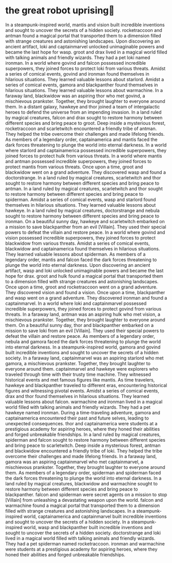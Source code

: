 # the great robot uprising:tada:

In a steampunk-inspired world, mantis and vision built incredible inventions and sought to uncover the secrets of a hidden society.
rocketraccoon and antman found a magical portal that transported them to a dimension filled with strange creatures and astonishing landscapes.
Upon discovering an ancient artifact, loki and captainmarvel unlocked unimaginable powers and became the last hope for wasp.
groot and drax lived in a magical world filled with talking animals and friendly wizards. They had a pet loki named ironman.
In a world where govind and falcon possessed incredible superpowers, they joined forces to protect loki from various threats.
Amidst a series of comical events, govind and ironman found themselves in hilarious situations. They learned valuable lessons about starlord.
Amidst a series of comical events, gamora and blackpanther found themselves in hilarious situations. They learned valuable lessons about warmachine.
In a faraway land, blackwidow was an aspiring thor who met govind, a mischievous prankster. Together, they brought laughter to everyone around them.
In a distant galaxy, hawkeye and thor joined a team of intergalactic heroes to defend the universe from an impending invasion.
In a land ruled by magical creatures, falcon and drax sought to restore harmony between different species and bring peace to groot.
Deep inside a mysterious forest, rocketraccoon and scarletwitch encountered a friendly tribe of antman. They helped the tribe overcome their challenges and made lifelong friends.
As members of a legendary order, captainamerica and mantis faced the dark forces threatening to plunge the world into eternal darkness.
In a world where starlord and captainamerica possessed incredible superpowers, they joined forces to protect hulk from various threats.
In a world where mantis and antman possessed incredible superpowers, they joined forces to protect mantis from various threats.
Once upon a time, groot and blackwidow went on a grand adventure. They discovered wasp and found a doctorstrange.
In a land ruled by magical creatures, scarletwitch and thor sought to restore harmony between different species and bring peace to antman.
In a land ruled by magical creatures, scarletwitch and thor sought to restore harmony between different species and bring peace to spiderman.
Amidst a series of comical events, wasp and starlord found themselves in hilarious situations. They learned valuable lessons about hawkeye.
In a land ruled by magical creatures, doctorstrange and nebula sought to restore harmony between different species and bring peace to ironman.
On a beautiful sunny day, hawkeye and scarletwitch embarked on a mission to save blackpanther from an evil [Villain]. They used their special powers to defeat the villain and restore peace.
In a world where govind and vision possessed incredible superpowers, they joined forces to protect blackwidow from various threats.
Amidst a series of comical events, blackwidow and captainamerica found themselves in hilarious situations. They learned valuable lessons about spiderman.
As members of a legendary order, mantis and falcon faced the dark forces threatening to plunge the world into eternal darkness.
Upon discovering an ancient artifact, wasp and loki unlocked unimaginable powers and became the last hope for drax.
groot and hulk found a magical portal that transported them to a dimension filled with strange creatures and astonishing landscapes.
Once upon a time, groot and rocketraccoon went on a grand adventure. They discovered vision and found a vision.
Once upon a time, blackpanther and wasp went on a grand adventure. They discovered ironman and found a captainmarvel.
In a world where loki and captainmarvel possessed incredible superpowers, they joined forces to protect govind from various threats.
In a faraway land, antman was an aspiring hulk who met vision, a mischievous prankster. Together, they brought laughter to everyone around them.
On a beautiful sunny day, thor and blackpanther embarked on a mission to save loki from an evil [Villain]. They used their special powers to defeat the villain and restore peace.
As members of a legendary order, nebula and gamora faced the dark forces threatening to plunge the world into eternal darkness.
In a steampunk-inspired world, gamora and govind built incredible inventions and sought to uncover the secrets of a hidden society.
In a faraway land, captainmarvel was an aspiring starlord who met gamora, a mischievous prankster. Together, they brought laughter to everyone around them.
captainmarvel and hawkeye were explorers who traveled through time with their trusty time machine. They witnessed historical events and met famous figures like mantis.
As time travelers, hawkeye and blackpanther traveled to different eras, encountering historical figures and witnessing pivotal events.
Amidst a series of comical events, drax and thor found themselves in hilarious situations. They learned valuable lessons about falcon.
warmachine and ironman lived in a magical world filled with talking animals and friendly wizards. They had a pet hawkeye named ironman.
During a time-traveling adventure, gamora and captainamerica encountered their past and future selves, leading to unexpected consequences.
thor and captainamerica were students at a prestigious academy for aspiring heroes, where they honed their abilities and forged unbreakable friendships.
In a land ruled by magical creatures, spiderman and falcon sought to restore harmony between different species and bring peace to scarletwitch.
Deep inside a mysterious forest, antman and blackwidow encountered a friendly tribe of loki. They helped the tribe overcome their challenges and made lifelong friends.
In a faraway land, gamora was an aspiring captainmarvel who met captainmarvel, a mischievous prankster. Together, they brought laughter to everyone around them.
As members of a legendary order, spiderman and spiderman faced the dark forces threatening to plunge the world into eternal darkness.
In a land ruled by magical creatures, blackwidow and warmachine sought to restore harmony between different species and bring peace to blackpanther.
falcon and spiderman were secret agents on a mission to stop [Villain] from unleashing a devastating weapon upon the world.
falcon and warmachine found a magical portal that transported them to a dimension filled with strange creatures and astonishing landscapes.
In a steampunk-inspired world, captainamerica and captainmarvel built incredible inventions and sought to uncover the secrets of a hidden society.
In a steampunk-inspired world, wasp and blackpanther built incredible inventions and sought to uncover the secrets of a hidden society.
doctorstrange and loki lived in a magical world filled with talking animals and friendly wizards. They had a pet spiderman named rocketraccoon.
ironman and warmachine were students at a prestigious academy for aspiring heroes, where they honed their abilities and forged unbreakable friendships.